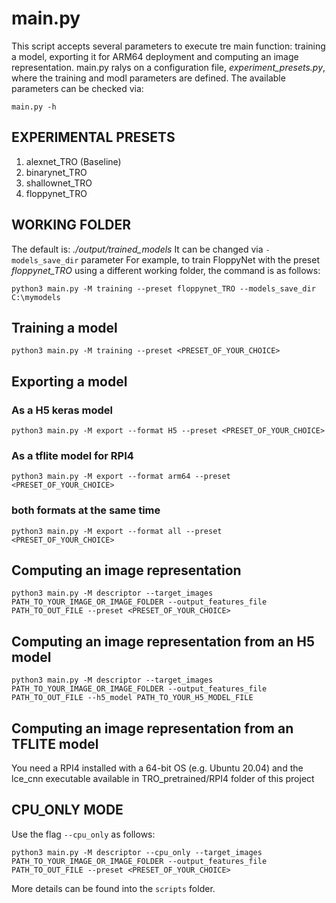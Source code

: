 # main.py
This script accepts several parameters to execute tre main function: training a model, exporting it for ARM64 deployment and computing an image representation.
main.py ralys on a configuration file, *experiment_presets.py*, where the training and modl parameters are defined.
The available parameters can be checked via: 

```
main.py -h
```

## EXPERIMENTAL PRESETS

1) alexnet_TRO (Baseline)
2) binarynet_TRO
3) shallownet_TRO
4) floppynet_TRO

## WORKING FOLDER
The default is: *./output/trained_models*
It can be changed via `-models_save_dir` parameter
For example, to train FloppyNet with the preset *floppynet_TRO* using a different working folder, the command is as follows:
```
python3 main.py -M training --preset floppynet_TRO --models_save_dir C:\mymodels
```

## Training a model ###
```
python3 main.py -M training --preset <PRESET_OF_YOUR_CHOICE>
```

## Exporting a model ###

### As a H5 keras model
```
python3 main.py -M export --format H5 --preset <PRESET_OF_YOUR_CHOICE>
```

### As a tflite model for RPI4
```
python3 main.py -M export --format arm64 --preset <PRESET_OF_YOUR_CHOICE>
```

### both formats at the same time
```
python3 main.py -M export --format all --preset <PRESET_OF_YOUR_CHOICE>
```

## Computing an image representation
```
python3 main.py -M descriptor --target_images PATH_TO_YOUR_IMAGE_OR_IMAGE_FOLDER --output_features_file PATH_TO_OUT_FILE --preset <PRESET_OF_YOUR_CHOICE>
```

## Computing an image representation from an H5 model
```
python3 main.py -M descriptor --target_images PATH_TO_YOUR_IMAGE_OR_IMAGE_FOLDER --output_features_file PATH_TO_OUT_FILE --h5_model PATH_TO_YOUR_H5_MODEL_FILE
```

## Computing an image representation from an TFLITE model
You need a RPI4 installed with a 64-bit OS (e.g. Ubuntu 20.04) and the lce_cnn executable available in TRO_pretrained/RPI4 folder of this project 

## CPU_ONLY MODE
Use the flag `--cpu_only` as follows:
```
python3 main.py -M descriptor --cpu_only --target_images PATH_TO_YOUR_IMAGE_OR_IMAGE_FOLDER --output_features_file PATH_TO_OUT_FILE --preset <PRESET_OF_YOUR_CHOICE>
```

More details can be found into the `scripts` folder.
